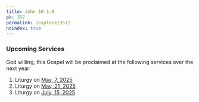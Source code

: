 ```yaml
---
title: John 10.1-9
pk: 357
permalink: /explore/357/
noindex: true
---
```


### Upcoming Services

God willing, this Gospel will be proclaimed at the following services over the next year:


1. Liturgy on [May,  7, 2025](https://orthocal.info/readings/gregorian/2025/05/07/)
1. Liturgy on [May, 21, 2025](https://orthocal.info/readings/gregorian/2025/05/21/)
1. Liturgy on [July, 15, 2025](https://orthocal.info/readings/gregorian/2025/07/15/)

